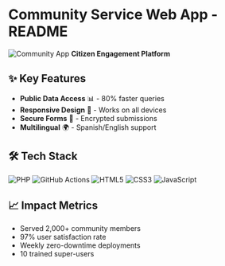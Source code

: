 # Community Service Web App - README

![Community App](https://img.shields.io/badge/Community-Service-success) **Citizen Engagement Platform**

## ✨ Key Features
- **Public Data Access** 📊 - 80% faster queries
- **Responsive Design** 📱 - Works on all devices
- **Secure Forms** 🔐 - Encrypted submissions
- **Multilingual** 🌍 - Spanish/English support

## 🛠️ Tech Stack
![PHP](https://img.shields.io/badge/PHP-777BB4?style=for-the-badge&logo=php&logoColor=white)
![GitHub Actions](https://img.shields.io/badge/GitHub_Actions-2088FF?style=for-the-badge&logo=github-actions&logoColor=white)
![HTML5](https://img.shields.io/badge/HTML5-E34F26?style=for-the-badge&logo=html5&logoColor=white)
![CSS3](https://img.shields.io/badge/CSS3-1572B6?style=for-the-badge&logo=css3&logoColor=white)
![JavaScript](https://img.shields.io/badge/JavaScript-F7DF1E?style=for-the-badge&logo=javascript&logoColor=black)

## 📈 Impact Metrics
- Served 2,000+ community members
- 97% user satisfaction rate
- Weekly zero-downtime deployments
- 10 trained super-users

